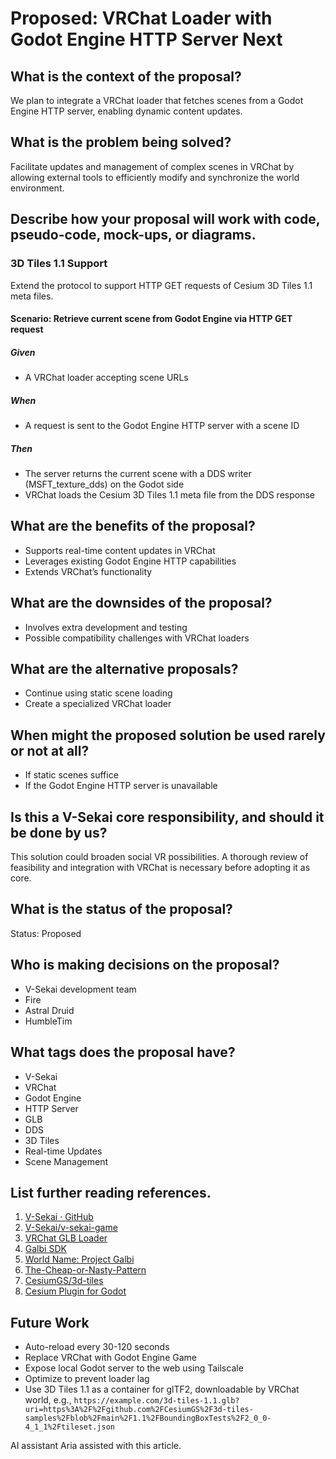 # Proposed: VRChat Loader with Godot Engine HTTP Server Next

## What is the context of the proposal?

We plan to integrate a VRChat loader that fetches scenes from a Godot Engine HTTP server, enabling dynamic content updates.

## What is the problem being solved?

Facilitate updates and management of complex scenes in VRChat by allowing external tools to efficiently modify and synchronize the world environment.

## Describe how your proposal will work with code, pseudo-code, mock-ups, or diagrams.

### 3D Tiles 1.1 Support

Extend the protocol to support HTTP GET requests of Cesium 3D Tiles 1.1 meta files.

#### Scenario: Retrieve current scene from Godot Engine via HTTP GET request

##### Given

- A VRChat loader accepting scene URLs

##### When

- A request is sent to the Godot Engine HTTP server with a scene ID

##### Then

- The server returns the current scene with a DDS writer (MSFT_texture_dds) on the Godot side
- VRChat loads the Cesium 3D Tiles 1.1 meta file from the DDS response

## What are the benefits of the proposal?

- Supports real-time content updates in VRChat
- Leverages existing Godot Engine HTTP capabilities
- Extends VRChat’s functionality

## What are the downsides of the proposal?

- Involves extra development and testing
- Possible compatibility challenges with VRChat loaders

## What are the alternative proposals?

- Continue using static scene loading
- Create a specialized VRChat loader

## When might the proposed solution be used rarely or not at all?

- If static scenes suffice
- If the Godot Engine HTTP server is unavailable

## Is this a V-Sekai core responsibility, and should it be done by us?

This solution could broaden social VR possibilities. A thorough review of feasibility and integration with VRChat is necessary before adopting it as core.

## What is the status of the proposal?

Status: Proposed <!-- Draft | Proposed | Rejected | Accepted | Deprecated | Superseded by -->

## Who is making decisions on the proposal?

- V-Sekai development team
- Fire
- Astral Druid
- HumbleTim

## What tags does the proposal have?

- V-Sekai
- VRChat
- Godot Engine
- HTTP Server
- GLB
- DDS
- 3D Tiles
- Real-time Updates
- Scene Management

## List further reading references.

1. [V-Sekai · GitHub](https://github.com/v-sekai)
2. [V-Sekai/v-sekai-game](https://github.com/v-sekai/v-sekai-game)
3. [VRChat GLB Loader](https://github.com/vr-voyage/vrchat-glb-loader)
4. [Galbi SDK](https://galbi-sdk-docs.pages.dev/en/)
5. [World Name: Project Galbi](https://vrchat.com/home/launch?worldId=wrld_068ed758-68b1-40bc-b647-f54c3b3d92fc)
6. [The-Cheap-or-Nasty-Pattern](https://zguide.zeromq.org/docs/chapter7/#The-Cheap-or-Nasty-Pattern)
7. [CesiumGS/3d-tiles](https://github.com/CesiumGS/3d-tiles)
8. [Cesium Plugin for Godot](https://cesium.com/blog/2024/09/26/cesium-plugin-for-godot/)

## Future Work

- Auto-reload every 30-120 seconds
- Replace VRChat with Godot Engine Game
- Expose local Godot server to the web using Tailscale
- Optimize to prevent loader lag
- Use 3D Tiles 1.1 as a container for glTF2, downloadable by VRChat world, e.g., `https://example.com/3d-tiles-1.1.glb?uri=https%3A%2F%2Fgithub.com%2FCesiumGS%2F3d-tiles-samples%2Fblob%2Fmain%2F1.1%2FBoundingBoxTests%2F2_0_0-4_1_1%2Ftileset.json`

AI assistant Aria assisted with this article.
